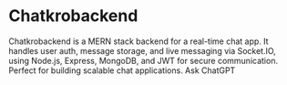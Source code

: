 # Chatkrobackend
Chatkrobackend is a MERN stack backend for a real-time chat app. It handles user auth, message storage, and live messaging via Socket.IO, using Node.js, Express, MongoDB, and JWT for secure communication. Perfect for building scalable chat applications.     Ask ChatGPT
